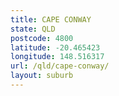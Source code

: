 ```yaml
---
title: CAPE CONWAY
state: QLD
postcode: 4800
latitude: -20.465423
longitude: 148.516317
url: /qld/cape-conway/
layout: suburb
---
```

